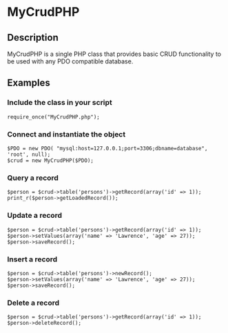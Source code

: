 # MyCrudPHP

## Description

MyCrudPHP is a single PHP class that provides basic CRUD functionality to be used with any PDO compatible database.

## Examples

### Include the class in your script
```
require_once("MyCrudPHP.php");
```

### Connect and instantiate the object
```
$PDO = new PDO( "mysql:host=127.0.0.1;port=3306;dbname=database", 'root', null);
$crud = new MyCrudPHP($PDO);
```

### Query a record
```
$person = $crud->table('persons')->getRecord(array('id' => 1));
print_r($person->getLoadedRecord());
```

### Update a record
```
$person = $crud->table('persons')->getRecord(array('id' => 1));
$person->setValues(array('name' => 'Lawrence', 'age' => 27));
$person->saveRecord();
```

### Insert a record
```
$person = $crud->table('persons')->newRecord();
$person->setValues(array('name' => 'Lawrence', 'age' => 27));
$person->saveRecord();
```

### Delete a record
```
$person = $crud->table('persons')->getRecord(array('id' => 1));
$person->deleteRecord();
```
